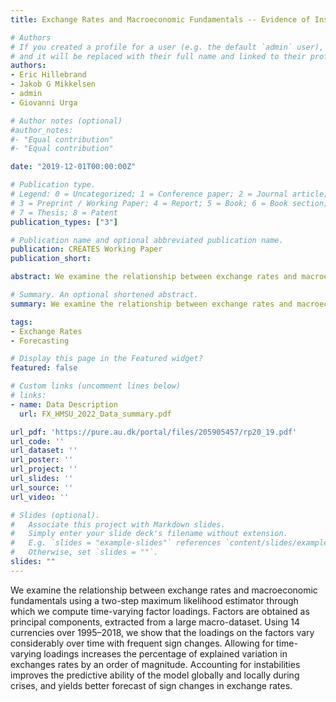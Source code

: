 ```yaml
---
title: Exchange Rates and Macroeconomic Fundamentals -- Evidence of Instabilities from Time-Varying Factor Loadings

# Authors
# If you created a profile for a user (e.g. the default `admin` user), write the username (folder name) here 
# and it will be replaced with their full name and linked to their profile.
authors:
- Eric Hillebrand
- Jakob G Mikkelsen
- admin
- Giovanni Urga

# Author notes (optional)
#author_notes:
#- "Equal contribution"
#- "Equal contribution"

date: "2019-12-01T00:00:00Z"

# Publication type.
# Legend: 0 = Uncategorized; 1 = Conference paper; 2 = Journal article;
# 3 = Preprint / Working Paper; 4 = Report; 5 = Book; 6 = Book section;
# 7 = Thesis; 8 = Patent
publication_types: ["3"]

# Publication name and optional abbreviated publication name.
publication: CREATES Working Paper
publication_short:

abstract: We examine the relationship between exchange rates and macroeconomic fundamentals using a two-step maximum likelihood estimator through which we compute time-varying factor loadings. Factors are obtained as principal components, extracted from a large macro-dataset. Using 14 currencies over 1995–2018, we show that the loadings on the factors vary considerably over time with frequent sign changes. Allowing for time-varying loadings increases the percentage of explained variation in exchanges rates by an order of magnitude. Accounting for instabilities improves the predictive ability of the model globally and locally during crises, and yields better forecast of sign changes in exchange rates.

# Summary. An optional shortened abstract.
summary: We examine the relationship between exchange rates and macroeconomic fundamentals using a two-step maximum likelihood estimator through which we compute time-varying factor loadings. Factors are obtained as principal components, extracted from a large macro-dataset. Using 14 currencies over 1995–2018, we show that the loadings on the factors vary considerably over time with frequent sign changes. Allowing for time-varying loadings increases the percentage of explained variation in exchanges rates by an order of magnitude. Accounting for instabilities improves the predictive ability of the model globally and locally during crises, and yields better forecast of sign changes in exchange rates.

tags: 
- Exchange Rates
- Forecasting

# Display this page in the Featured widget?
featured: false

# Custom links (uncomment lines below)
# links:
- name: Data Description
  url: FX_HMSU_2022_Data_summary.pdf

url_pdf: 'https://pure.au.dk/portal/files/205905457/rp20_19.pdf'
url_code: ''
url_dataset: ''
url_poster: ''
url_project: ''
url_slides: ''
url_source: ''
url_video: ''

# Slides (optional).
#   Associate this project with Markdown slides.
#   Simply enter your slide deck's filename without extension.
#   E.g. `slides = "example-slides"` references `content/slides/example-slides.md`.
#   Otherwise, set `slides = ""`.
slides: ""
---
```


We examine the relationship between exchange rates and macroeconomic fundamentals using a two-step maximum likelihood estimator through which we compute time-varying factor loadings. Factors are obtained as principal components, extracted from a large macro-dataset. Using 14 currencies over 1995–2018, we show that the loadings on the factors vary considerably over time with frequent sign changes. Allowing for time-varying loadings increases the percentage of explained variation in exchanges rates by an order of magnitude. Accounting for instabilities improves the predictive ability of the model globally and locally during crises, and yields better forecast of sign changes in exchange rates.